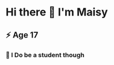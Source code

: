 # Hi there 👋 I'm Maisy
## ⚡ Age 17
### 💬 I Do be a student though 


<!--
**Journetta/Journetta** is a ✨ _special_ ✨ repository because its `README.md` (this file) appears on your GitHub profile.

Here are some ideas to get you started:

- 🔭 I’m currently working on ...
- 🌱 I’m currently learning ...
- 👯 I’m looking to collaborate on ...
- 🤔 I’m looking for help with ...
- 💬 I Do be a student though Ask me about ...
- 📫 How to reach me: ...
- 😄 Pronouns: ...
- ⚡ Fun fact: ...
-->
